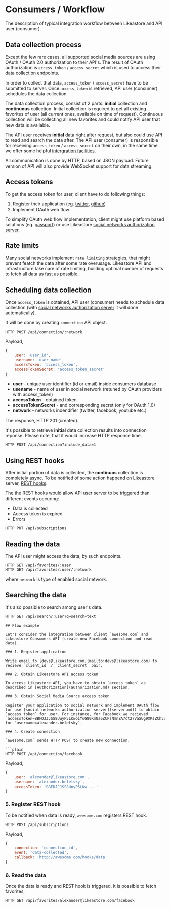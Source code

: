 # Consumers / Workflow

The description of typical integration workflow between Likeastore and API user (consumer).

## Data collection process

Except the few rare cases, all supported social media sources are using OAuth / OAuth 2.0 authorization to their API's. The result of OAuth authorization is `access_token` / `access_secret` which is used to access their data collection endpoints.

In order to collect that data, `access_token` / `access_secret` have to be submitted to server. Once `access_token` is retrieved, API user (consumer) schedules the data collection.

The data collection process, consist of 2 parts: **initial** collection and **continuous** collection. Initial collection is required to get all existing favorites of user (all current ones, available on time of request). Continuous collection will be collecting all new favorites and could notify API user that new data is available.

The API user receives **initial** data right after request, but also could use API to read and search the data after. The API user (consumer) is responsible for receiving `access_token` / `access_secret` on their own, in the same time we offer some helpful [intergration facilities](server.md).

All communication is done by HTTP, based on JSON payload. Future version of API will also provide WebSocket support for data streaming.

## Access tokens

To get the access token for user, client have to do following things:

1. Register their application (eg. [twitter](https://dev.twitter.com/), [github](https://github.com/settings/applications/new))
2. Implement OAuth web flow

To simplify OAuth web flow implementation, client might use platform based solutions (eg. [passport](http://passportjs.org/)) or use Likeastore [social networks authorization server](server.md).

## Rate limits

Many social networks implement `rate limiting` strategies, that might prevent featch the data after some rate overusage. Likeastore API and infrastructure take care of rate limiting, building optimal number of requests to fetch all data as fast as possible.

## Scheduling data collection

Once `access_token` is obtained, API user (consumer) needs to schedule data collection (with [social networks authorization server](server.md) it will done automatically).

It will be done by creating `connection` API object.

```plain
HTTP POST /api/connection/:network
```

Payload,

```js
{
	user: 'user_id',
	username: 'user_name',
	accessToken: 'access_token',
	accessTokenSecret: 'access_token_secret'
}
```

* **user** - unique user identifier (id or email) inside consumers database
* **usename** - name of user in social network (retuned by OAuth providers with access_token)
* **accessToken** - obtained token
* **accessTokenSecret** - and corresponding secret (only for OAuth 1.0)
* **network** - networks indendifier (twitter, facebook, youtube etc.)

The response, HTTP 201 (created).

It's possible to retrieve **initial** data collection results into connection reponse. Please note, that it would increase HTTP response time.

```plain
HTTP POST /api/connection?include_data=1
```

## Using REST hooks

After initial portion of data is collected, the **continuos** collection is completely async. To be notified of some action happend on Likeastore server, [REST hooks](http://resthooks.org/).

The the REST hooks would allow API user server to be triggered than different events occuring:

* Data is collected
* Access token is expired
* Errors

```plain
HTTP PUT /api/subscriptions
```

## Reading the data

The API user might access the data, by such endpoints.

```plain
HTTP GET /api/favorites/:user
HTTP GET /api/favorites/:user/:network
```

where `network` is type of enabled social network.

## Searching the data

It's also possible to search among user's data.

```plain
HTTP GET /api/search/:user?q=search+text

## Flow example

Let's consider the integration between client `awesome.com` and Likeastore Consumers API (create new Facebook connection and read data).

### 1. Register application

Write email to [devs@likeastore.com](mailto:devs@likeastore.com) to recieve `client_id` / `client_secret` pair.

### 2. Obtain Likeastore API access token

To access Likeastore API, you have to obtain `access_token` as described in [Authorization](authorization.md) section.

### 3. Obtain Social Media Source access token

Register your application to social network and implement OAuth flow (or use [social networks authorization server](server.md)) to obtain `access_token` for user. For instance, for Facebook we recieved `accessToken=BBFDJJJSS8UuyP5LKwoiYuG80KmUa6ZCPsNmnZA7ct27VaSUg9XKsZCh5ZAVTZCUVT7jUukOuxcRoZBIS8iXRejZCK5MVQhxwMuZAqv0QOxsUKE4HazKf0ZBrFg48rPm9XWB6y61T63Stv3ZBZCU5LGQJILUCosNrFPRVj` for `username=alexander.beletsky`.

### 4. Create connection

`awesome.com` sends HTTP POST to create new connection,

```plain
HTTP POST /api/connection/facebook
```

Payload,

```js
{
	user: 'alexander@likeastore.com',
	username: 'alexander.beletsky',
	accessToken: 'BBFDJJJSS8UuyP5LKw ...'
}
```

### 5. Register REST hook

To be notified when data is ready, `awesome.com` registers REST hook.

```plain
HTTP POST /api/subscriptions
```

Payload,

```js
{
	connection: `connection_id`,
	event: 'data-collected',
	callback: 'http://awesome.com/hooks/data'
}
```

### 6. Read the data

Once the data is ready and REST hook is triggered, it is possible to fetch favorites,

```plain
HTTP GET /api/favorites/alexander@likeastore.com/facebook
```